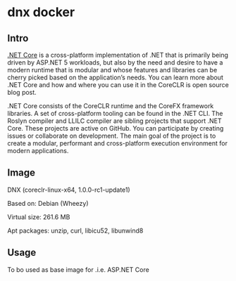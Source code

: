 # dnx docker

## Intro

[.NET Core](https://dotnet.github.io/about/) is a cross-platform implementation of .NET that is primarily being driven by ASP.NET 5 workloads, but also by the need and desire to have a modern runtime that is modular and whose features and libraries can be cherry picked based on the application’s needs. You can learn more about .NET Core and how and where you can use it in the CoreCLR is open source blog post.

.NET Core consists of the CoreCLR runtime and the CoreFX framework libraries. A set of cross-platform tooling can be found in the .NET CLI. The Roslyn compiler and LLILC compiler are sibling projects that support .NET Core. These projects are active on GitHub. You can participate by creating issues or collaborate on development. The main goal of the project is to create a modular, performant and cross-platform execution environment for modern applications.

## Image

DNX (coreclr-linux-x64, 1.0.0-rc1-update1)

Based on: Debian (Wheezy)

Virtual size: 261.6 MB

Apt packages: unzip, curl, libicu52, libunwind8

## Usage

To bo used as base image for .i.e. ASP.NET Core
